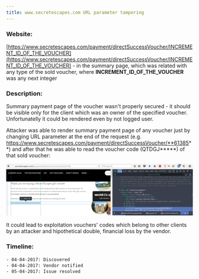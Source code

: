 ```yaml
---
title: www.secretescapes.com URL parameter tampering
---
```

### Website:
[https://www.secretescapes.com/payment/directSuccessVoucher/INCREMENT_ID_OF_THE_VOUCHER](https://www.secretescapes.com/payment/directSuccessVoucher/INCREMENT_ID_OF_THE_VOUCHER) - in the summary page, which was related with any type of the sold voucher, where **INCREMENT_ID_OF_THE_VOUCHER** was any next integer

### Description:
Summary payment page of the voucher wasn't properly secured - it should be visible only for the client which was an owner of the specified voucher. Unfortunatelly it could be rendered even by not logged user.

Attacker was able to render summary payment page of any voucher just by changing URL parameter at the end of the request (e.g. https://www.secretescapes.com/payment/directSuccessVoucher/**61385**) and after that he was able to read the voucher code (QTDGJ*****) of that sold voucher:

![Voucher code visible on the example voucher's summary page](img/2017-03-12/marked_voucher_code_on_the_summary_page.png "Voucher code visible on the example voucher's summary page")

It could lead to exploitation vouchers' codes which belong to other clients by an attacker and hipothetical double, financial loss by the vendor.

### Timeline:
    - 04-04-2017: Discovered
    - 04-04-2017: Vendor notified
    - 05-04-2017: Issue resolved
